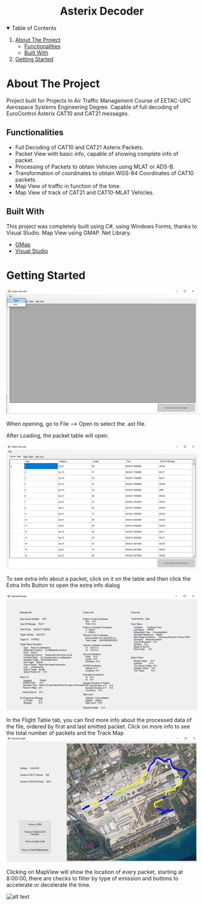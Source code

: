 <h1 align="center">Asterix Decoder</h1>

<!-- TABLE OF CONTENTS -->
<details open="open">
  <summary>Table of Contents</summary>
  <ol>
    <li>
      <a href="#about-the-project">About The Project</a>
      <ul>
        <li><a href="#functionalities">Functionalities</a></li> 
        <li><a href="#built-with">Built With</a></li>
      </ul>
    </li>
    <li>
      <a href="#getting-started">Getting Started</a>
    </li>
  </ol>
</details>

<!-- ABOUT THE PROJECT -->
# About The Project

Project built for Projects In Air Traffic Management Course of EETAC-UPC Aerospace Systems Engineering Degree. Capable of full decoding of EuroControl Asterix CAT10 and CAT21 messages.

## Functionalities 
* Full Decoding of CAT10 and CAT21 Asterix Packets.
* Packet View with basic info, capable of showing complete info of packet.
* Processing of Packets to obtain Vehicles using MLAT or ADS-B.
* Transformation of coordinates to obtain WGS-84 Coordinates of CAT10 packets.
* Map View of traffic in function of the time.
* Map View of track of CAT21 and CAT10-MLAT Vehicles.

## Built With

This project was completely built using C#, using Windows Forms, thanks to Visual Studio. Map View using GMAP. Net Library.
* [GMap](https://www.nuget.org/packages/GMap.NET.Windows/)
* [Visual Studio](https://visualstudio.microsoft.com/es/)

# Getting Started

![alt text](https://github.com/AntonioAlarcon32/AsterixDecoder/blob/master/Git_images/1.png?raw=true)

When opening, go to File --> Open to select the .ast file.

After Loading, the packet table will open.

![alt text](https://github.com/AntonioAlarcon32/AsterixDecoder/blob/master/Git_images/2.png?raw=true)

To see extra info about a packet, click on it on the table and then click the Extra Info Button to open the extra info dialog

![alt text](https://github.com/AntonioAlarcon32/AsterixDecoder/blob/master/Git_images/3.png?raw=true)

In the Flight Table tab, you can find more info about the processed data of the file, ordered by first and last emitted packet. Click on more info to see the total number of packets and the Track Map
![alt text](https://github.com/AntonioAlarcon32/AsterixDecoder/blob/master/Git_images/5.png?raw=true)

Clicking on MapView will show the location of every packet, starting at 8:00:00, there are checks to filter by type of emission and buttons to accelerate or decelerate the time.

![alt text](https://github.com/AntonioAlarcon32/AsterixDecoder/blob/master/Git_images/7.png?raw=true)


